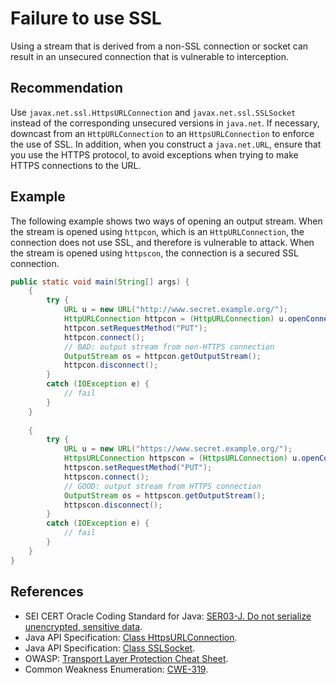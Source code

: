 # Failure to use SSL
Using a stream that is derived from a non-SSL connection or socket can result in an unsecured connection that is vulnerable to interception.


## Recommendation
Use `javax.net.ssl.HttpsURLConnection` and `javax.net.ssl.SSLSocket` instead of the corresponding unsecured versions in `java.net`. If necessary, downcast from an `HttpURLConnection` to an `HttpsURLConnection` to enforce the use of SSL. In addition, when you construct a `java.net.URL`, ensure that you use the HTTPS protocol, to avoid exceptions when trying to make HTTPS connections to the URL.


## Example
The following example shows two ways of opening an output stream. When the stream is opened using `httpcon`, which is an `HttpURLConnection`, the connection does not use SSL, and therefore is vulnerable to attack. When the stream is opened using `httpscon`, the connection is a secured SSL connection.


```java
public static void main(String[] args) {
	{
		try {
			URL u = new URL("http://www.secret.example.org/");
			HttpURLConnection httpcon = (HttpURLConnection) u.openConnection();
			httpcon.setRequestMethod("PUT");
			httpcon.connect();
			// BAD: output stream from non-HTTPS connection
			OutputStream os = httpcon.getOutputStream();
			httpcon.disconnect();
		}
		catch (IOException e) {
			// fail
		}
	}
	
	{
		try {
			URL u = new URL("https://www.secret.example.org/");
			HttpsURLConnection httpscon = (HttpsURLConnection) u.openConnection();
			httpscon.setRequestMethod("PUT");
			httpscon.connect();
			// GOOD: output stream from HTTPS connection
			OutputStream os = httpscon.getOutputStream();
			httpscon.disconnect();
		}
		catch (IOException e) {
			// fail
		}
	}
}
```

## References
* SEI CERT Oracle Coding Standard for Java: [SER03-J. Do not serialize unencrypted, sensitive data](https://wiki.sei.cmu.edu/confluence/display/java/SER03-J.+Do+not+serialize+unencrypted+sensitive+data).
* Java API Specification: [ Class HttpsURLConnection](https://docs.oracle.com/en/java/javase/11/docs/api/java.base/javax/net/ssl/HttpsURLConnection.html).
* Java API Specification: [ Class SSLSocket](https://docs.oracle.com/en/java/javase/11/docs/api/java.base/javax/net/ssl/SSLSocket.html).
* OWASP: [Transport Layer Protection Cheat Sheet](https://cheatsheetseries.owasp.org/cheatsheets/Transport_Layer_Protection_Cheat_Sheet.html).
* Common Weakness Enumeration: [CWE-319](https://cwe.mitre.org/data/definitions/319.html).
